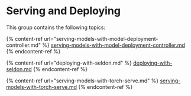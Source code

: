 # Serving and Deploying

This group contains the following topics:

{% content-ref url="serving-models-with-model-deployment-controller.md" %}
[serving-models-with-model-deployment-controller.md](serving-models-with-model-deployment-controller.md)
{% endcontent-ref %}

{% content-ref url="deploying-with-seldon.md" %}
[deploying-with-seldon.md](deploying-with-seldon.md)
{% endcontent-ref %}

{% content-ref url="serving-models-with-torch-serve.md" %}
[serving-models-with-torch-serve.md](serving-models-with-torch-serve.md)
{% endcontent-ref %}

